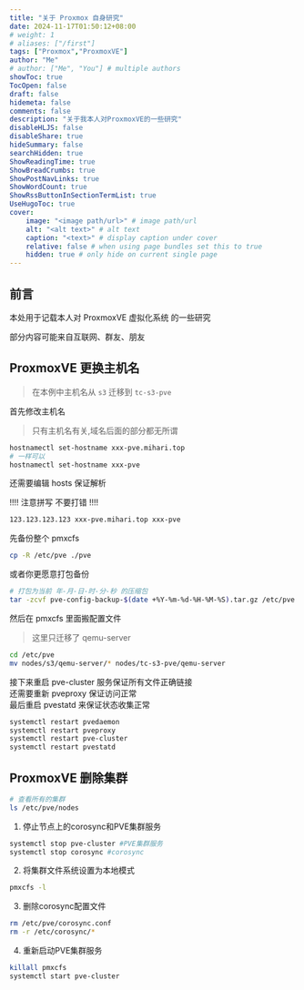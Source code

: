```yaml
---
title: "关于 Proxmox 自身研究"
date: 2024-11-17T01:50:12+08:00
# weight: 1
# aliases: ["/first"]
tags: ["Proxmox","ProxmoxVE"]
author: "Me"
# author: ["Me", "You"] # multiple authors
showToc: true
TocOpen: false
draft: false
hidemeta: false
comments: false
description: "关于我本人对ProxmoxVE的一些研究"
disableHLJS: false
disableShare: true
hideSummary: false
searchHidden: true
ShowReadingTime: true
ShowBreadCrumbs: true
ShowPostNavLinks: true
ShowWordCount: true
ShowRssButtonInSectionTermList: true
UseHugoToc: true
cover:
    image: "<image path/url>" # image path/url
    alt: "<alt text>" # alt text
    caption: "<text>" # display caption under cover
    relative: false # when using page bundles set this to true
    hidden: true # only hide on current single page
---
```


## 前言

本处用于记载本人对 ProxmoxVE 虚拟化系统 的一些研究

部分内容可能来自互联网、群友、朋友

## ProxmoxVE 更换主机名

> 在本例中主机名从 `s3` 迁移到 `tc-s3-pve`

首先修改主机名

> 只有主机名有关,域名后面的部分都无所谓

```bash
hostnamectl set-hostname xxx-pve.mihari.top
# 一样可以
hostnamectl set-hostname xxx-pve
```

还需要编辑 hosts 保证解析

!!!! 注意拼写 不要打错 !!!!

```txt
123.123.123.123 xxx-pve.mihari.top xxx-pve
```

先备份整个 pmxcfs

```bash
cp -R /etc/pve ./pve
```

或者你更愿意打包备份

```bash
# 打包为当前 年-月-日-时-分-秒 的压缩包
tar -zcvf pve-config-backup-$(date +%Y-%m-%d-%H-%M-%S).tar.gz /etc/pve
```

然后在 pmxcfs 里面搬配置文件

> 这里只迁移了 qemu-server

```bash
cd /etc/pve
mv nodes/s3/qemu-server/* nodes/tc-s3-pve/qemu-server
```

接下来重启 pve-cluster 服务保证所有文件正确链接  
还需要重新 pveproxy 保证访问正常  
最后重启 pvestatd 来保证状态收集正常

```bash
systemctl restart pvedaemon
systemctl restart pveproxy
systemctl restart pve-cluster
systemctl restart pvestatd
```

## ProxmoxVE 删除集群

```bash
# 查看所有的集群
ls /etc/pve/nodes
```

1.  停止节点上的corosync和PVE集群服务

```bash
systemctl stop pve-cluster #PVE集群服务
systemctl stop corosync #corosync
```

2.  将集群文件系统设置为本地模式
    
```bash
pmxcfs -l
```
    
3.  删除corosync配置文件

```bash
rm /etc/pve/corosync.conf
rm -r /etc/corosync/*
```

4.  重新启动PVE集群服务

```bash
killall pmxcfs
systemctl start pve-cluster
```